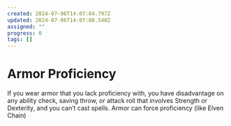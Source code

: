 ```yaml
---
created: 2024-07-06T14:07:04.797Z
updated: 2024-07-06T14:07:08.540Z
assigned: ""
progress: 0
tags: []
---
```


# Armor Proficiency

If you wear armor that you lack proficiency with, you have disadvantage on any ability check, saving throw, or attack roll that involves Strength or Dexterity, and you can’t cast spells.
Armor can force proficiency (like Elven Chain)
